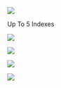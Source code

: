 ![](https://user-images.githubusercontent.com/26511983/70857081-1abda380-1eae-11ea-9f3b-6b104454beba.png)

Up To 5 Indexes

![](https://user-images.githubusercontent.com/26511983/70857094-39bc3580-1eae-11ea-9a96-74b4b01af5f9.png)

![](https://user-images.githubusercontent.com/26511983/70857098-4fc9f600-1eae-11ea-8306-09390184d602.png)

![](https://user-images.githubusercontent.com/26511983/70857111-7daf3a80-1eae-11ea-9d15-bac9d385720e.png)

![](https://user-images.githubusercontent.com/26511983/70857122-b0593300-1eae-11ea-9d3b-88d64f1db97c.png)
